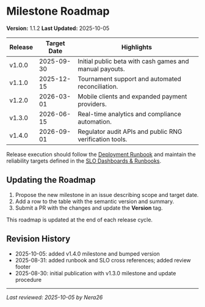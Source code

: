 # Milestone Roadmap

**Version:** 1.1.2
**Last Updated:** 2025-10-05

| Release | Target Date  | Highlights |
|--------|--------------|------------|
| v1.0.0 | 2025-09-30   | Initial public beta with cash games and manual payouts. |
| v1.1.0 | 2025-12-15   | Tournament support and automated reconciliation. |
| v1.2.0 | 2026-03-01   | Mobile clients and expanded payment providers. |
| v1.3.0 | 2026-06-15   | Real-time analytics and compliance automation. |
| v1.4.0 | 2026-09-01   | Regulator audit APIs and public RNG verification tools. |

Release execution should follow the [Deployment Runbook](./runbooks/deployment.md) and maintain the reliability targets defined in the [SLO Dashboards & Runbooks](./SLOs.md).

## Updating the Roadmap
1. Propose the new milestone in an issue describing scope and target date.
2. Add a row to the table with the semantic version and summary.
3. Submit a PR with the changes and update the **Version** tag.

This roadmap is updated at the end of each release cycle.

## Revision History
- 2025-10-05: added v1.4.0 milestone and bumped version
- 2025-08-31: added runbook and SLO cross references; added review footer
- 2025-08-30: initial publication with v1.3.0 milestone and update procedure


---
_Last reviewed: 2025-10-05 by Nera26_

